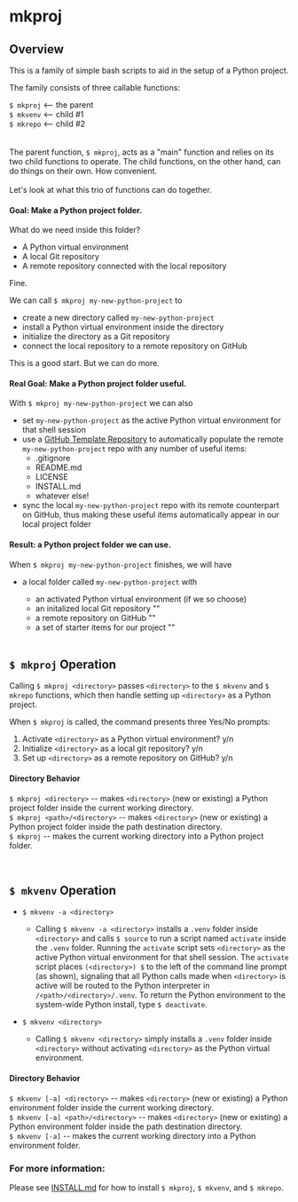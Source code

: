# mkproj

## Overview
This is a family of simple bash scripts to aid in the setup of a Python project.

The family consists of three callable functions:

`$ mkproj`  <-- the parent  
`$ mkvenv`  <-- child #1  
`$ mkrepo`  <-- child #2  
 <br>  
The parent function, `$ mkproj`, acts as a "main" function and relies on its two child functions to operate. The child functions, on the other hand, can do things on their own. How convenient.
<br>  
Let's look at what this trio of functions can do together.
<br>  
#### Goal: Make a Python project folder.  
What do we need inside this folder?  
- A Python virtual environment  
- A local Git repository  
- A remote repository connected with the local repository 

Fine.

We can call `$ mkproj my-new-python-project` to  
- create a new directory called `my-new-python-project`
- install a Python virtual environment inside the directory
- initialize the directory as a Git repository
- connect the local repository to a remote repository on GitHub 
  
This is a good start. But we can do more.
#### Real Goal: Make a Python project folder useful.


With `$ mkproj my-new-python-project` we can also
  
- set `my-new-python-project` as the active Python virtual environment for that shell session
- use a [GitHub Template Repository](https://docs.github.com/en/free-pro-team@latest/github/creating-cloning-and-archiving-repositories/creating-a-template-repository) to automatically populate the remote `my-new-python-project` repo with any number of useful items:  
   - .gitignore  
   - README.md  
   - LICENSE  
   - INSTALL.md
   - whatever else!
- sync the local `my-new-python-project` repo with its remote counterpart on GitHub, thus making these useful items automatically appear in our local project folder

#### Result: a Python project folder we can use.
When `$ mkproj my-new-python-project` finishes, we will have  
- a local folder called `my-new-python-project` with
   - an activated Python virtual environment (if we so choose)
   - an initalized local Git repository ""
   - a remote repository on GitHub ""
   - a set of starter items for our project ""  
  
  <br>
## `$ mkproj` Operation  
 Calling `$ mkproj <directory>` passes `<directory>` to the `$ mkvenv` and `$ mkrepo` functions, which then handle setting up `<directory>` as a Python project.

 When `$ mkproj` is called, the command presents three Yes/No prompts:
 1) Activate `<directory>` as a Python virtual environment? y/n
 2) Initialize `<directory>` as a local git repository? y/n
 3) Set up `<directory>` as a remote repository on GitHub? y/n

#### Directory Behavior
 `$ mkproj <directory>` -- makes `<directory>` (new or existing) a Python project folder inside the current working directory.  
 `$ mkproj <path>/<directory>` -- makes `<directory>` (new or existing) a Python project folder inside the path destination directory.  
 `$ mkproj` -- makes the current working directory into a Python project folder.  
   
   <br>
 
 ## `$ mkvenv` Operation
- `$ mkvenv -a <directory>`  
   - Calling `$ mkvenv -a <directory>` installs a `.venv` folder inside `<directory>` and calls `$ source` to run a script named `activate` inside the `.venv` folder. Running the `activate` script sets `<directory>` as the active Python virtual environment for that shell session. The `activate` script places `(<directory>) $` to the left of the command line prompt (as shown), signaling that all Python calls made when `<directory>` is active will be routed to the Python interpreter in `/<path>/<directory>/.venv`. To return the Python environment to the system-wide Python install, type `$ deactivate`.

- `$ mkvenv <directory>`  
   - Calling `$ mkvenv <directory>` simply installs a `.venv` folder inside `<directory>` without activating `<directory>` as the Python virtual environment.

#### Directory Behavior
`$ mkvenv [-a] <directory>` -- makes `<directory>` (new or existing) a Python environment folder inside the current working directory.  
`$ mkvenv [-a] <path>/<directory>` -- makes `<directory>` (new or existing) a Python environment folder inside the path destination directory.  
`$ mkvenv [-a]` -- makes the current working directory into a Python environment folder.  



### For more information:  
Please see [INSTALL.md](https://github.com/PaulHBartley/mkproj/blob/main/INSTALL.md) for how to install `$ mkproj`, `$ mkvenv`, and `$ mkrepo`.



